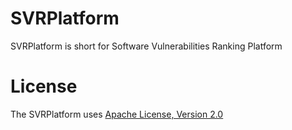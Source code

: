 SVRPlatform
===========

SVRPlatform is short for Software Vulnerabilities Ranking Platform


License
===========

The SVRPlatform uses <a href="http://www.apache.org/licenses/LICENSE-2.0">Apache License, Version 2.0</a>
